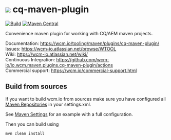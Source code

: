 <img src="https://wcm.io/images/favicon-16@2x.png"/> cq-maven-plugin
======
[![Build](https://github.com/wcm-io/io.wcm.maven.plugins.cq-maven-plugin/workflows/Build/badge.svg?branch=develop)](https://github.com/wcm-io/io.wcm.maven.plugins.cq-maven-plugin/actions?query=workflow%3ABuild+branch%3Adevelop)
[![Maven Central](https://maven-badges.herokuapp.com/maven-central/io.wcm.maven.plugins/cq-maven-plugin/badge.svg)](https://maven-badges.herokuapp.com/maven-central/io.wcm.maven.plugins/cq-maven-plugin)

Convenience maven plugin for working with CQ/AEM maven projects.

Documentation: https://wcm.io/tooling/maven/plugins/cq-maven-plugin/<br/>
Issues: https://wcm-io.atlassian.net/browse/WTOOL<br/>
Wiki: https://wcm-io.atlassian.net/wiki/<br/>
Continuous Integration: https://github.com/wcm-io/io.wcm.maven.plugins.cq-maven-plugin/actions<br/>
Commercial support: https://wcm.io/commercial-support.html


## Build from sources

If you want to build wcm.io from sources make sure you have configured all [Maven Repositories](https://wcm.io/maven.html) in your settings.xml.

See [Maven Settings](https://github.com/wcm-io/io.wcm.maven.plugins.cq-maven-plugin/blob/develop/.maven-settings.xml) for an example with a full configuration.

Then you can build using

```
mvn clean install
```
